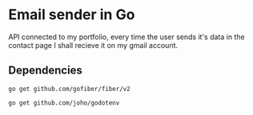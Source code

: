 # Email sender in Go

API connected to my portfolio, every time the user sends it's data in the contact page I shall recieve it on my gmail account.

## Dependencies

```ssh
go get github.com/gofiber/fiber/v2

go get github.com/joho/godotenv
```
